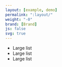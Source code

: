 ```yaml
---
layout: [example, demo]
permalink: ":layout/"
weight: "-0"
brand: [Brand]
js: false
svg: true
---
```


<ul class="lists lists-lg">
	<li>Large list</li>
	<li>Large list</li>
	<li>Large list</li>
</ul>